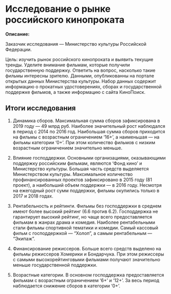 # Исследование о рынке российского кинопроката

**Описание:**

Заказчик исследования — Министерство культуры Российской Федерации. 

Цель: изучить рынок российского кинопроката и выявить текущие тренды. Уделите внимание фильмам, которые получили государственную поддержку. Ответить на вопрос, насколько такие фильмы интересны зрителю. Данными, опубликованны на портале открытых данных Министерства культуры. Набор данных содержит информацию о прокатных удостоверениях, сборах и государственной поддержке фильмов, а также информацию с сайта КиноПоиск.

## Итоги исследования

1. Динамика сборов. Максимальная сумма сборов зафиксирована в 2019 году — 49 млрд руб. Наиболее значительный рост наблюдался в период с 2014 по 2016 год. Наибольшая сумма сборов приходится на фильмы с возрастным ограничением ‘16+’, а наименьшая — на фильмы категории ‘0+’. При этом количество фильмов с низким возрастным ограничением значительно меньше.

2. Влияние господдержки. Основными организациями, оказывающими поддержку российским фильмам, являются ‘Фонд кино’ и Министерство культуры. Большая часть средств выделяется Министерством культуры. Максимальное количество профинансированных проектов зафиксировано в 2015 году (81 проект), а наибольший объем поддержки — в 2016 году. Несмотря на ежегодный рост сумм поддержки, фильмы окупились только в 2017 и 2018 годах.

3. Рентабельность и рейтинги. Фильмы без господдержки в среднем имеют более высокий рейтинг (6.6 против 6.2). Господдержка не гарантирует высокий рейтинг, но чаще всего предоставляется фильмам в жанрах драма и комедия. Наиболее рентабельными стали фильмы спортивной тематики и комедии. Самый кассовый фильм с господдержкой — “Холоп”, а самым рентабельным — “Экипаж”.

4. Финансирование режиссеров. Больше всего средств выделено на фильмы режиссеров Хомерики и Бондарчука. При этом режиссеры с самыми высокорейтинговыми фильмами получают значительно меньше государственной поддержки.

5. Возрастные категории. В основном господдержка предоставляется фильмам с возрастным ограничением ‘6+’ и ‘12+’. За весь период наблюдается снижение сборов в категории ‘0+’.
